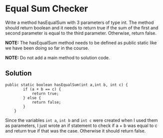 # Equal Sum Checker

Write a method hasEqualSum with 3 parameters of type int.
The method should return boolean and it needs to return true if the sum of the first and second parameter is equal to the third parameter. Otherwise, return false.

**NOTE:** The hasEqualSum method  needs to be defined as public static like we have been doing so far in the course.

**NOTE:** Do not add a  main method to solution code.

## Solution
```
public static boolean hasEqualSum(int a,int b, int c) {
        if (a + b == c) {
            return true;
        } else {
            return false;
        }
    }
```

Since the variables `int a`, `int b` and `int c` were created when I used them as parameters, I just wrote an if statement to check if a + b was equal to c and return true if that was the case. 
Otherwise it should return false.
